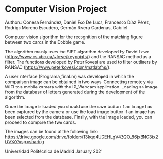 # Computer Vision Project

Authors:
    Conesa Fernández, Daniel Fco
    De Luca, Francesco
    Díaz Pérez, Rodrigo
    Moreno Escudero, Germán
    Rivera Cardenas, Gabriel

Computer vision algorithm for the recognition of the matching figure between two cards in the Dobble game.

The algorithm mainly uses the SIFT algorithm developed by David Lowe (https://www.cs.ubc.ca/~lowe/keypoints/) and the RANSAC method as a filter. The functions developed by PeterKovesi are used to filter outliners by RANSAC (https://www.peterkovesi.com/matlabfns/).

A user interface (Programa_final.m) was developed in which the comparison image can be obtained in two ways:
Connecting remotely via WIFI to a mobile camera with the IP_Webcam application.
Loading an image from the database of letters generated during the development of the algorithm.

Once the image is loaded you should use the save button if an image has been captured by the camera or use the load image button if an image has been selected from the database.
Finally, with the image loaded, you can proceed to compare the two cards.

The images can be found at the following link: https://drive.google.com/drive/folders/13kqq4UGEHLgV42QO_86jxBNC3ix2UVX0?usp=sharing

Universidad Politécnica de Madrid
January 2021
